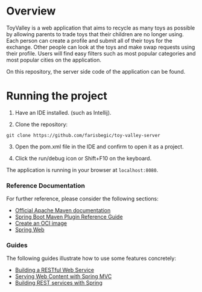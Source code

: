 # Overview
ToyValley is a web application that aims to recycle as many toys as possible by allowing parents to trade toys that their children are no longer using. Each person can create a profile and submit all of their toys for the exchange. Other people can look at the toys and make swap requests using their profile. Users will find easy filters such as most popular categories and most popular cities on the application. 

On this repository, the server side code of the application can be found. 

# Running the project

1. Have an IDE installed. (such as Intellij).

2. Clone the repository:
```
git clone https://github.com/farisbegic/toy-valley-server
```

3. Open the pom.xml file in the IDE and confirm to open it as a project.

4. Click the run/debug icon or Shift+F10 on the keyboard.

The application is running in your browser at `localhost:8080`.


### Reference Documentation
For further reference, please consider the following sections:

* [Official Apache Maven documentation](https://maven.apache.org/guides/index.html)
* [Spring Boot Maven Plugin Reference Guide](https://docs.spring.io/spring-boot/docs/2.6.6/maven-plugin/reference/html/)
* [Create an OCI image](https://docs.spring.io/spring-boot/docs/2.6.6/maven-plugin/reference/html/#build-image)
* [Spring Web](https://docs.spring.io/spring-boot/docs/2.6.6/reference/htmlsingle/#boot-features-developing-web-applications)

### Guides
The following guides illustrate how to use some features concretely:

* [Building a RESTful Web Service](https://spring.io/guides/gs/rest-service/)
* [Serving Web Content with Spring MVC](https://spring.io/guides/gs/serving-web-content/)
* [Building REST services with Spring](https://spring.io/guides/tutorials/bookmarks/)

